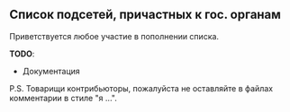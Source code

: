 ## Список подсетей, причастных к гос. органам ##
Приветствуется любое участие в пополнении списка.

**TODO**:
- Документация


P.S. Товарищи контрибьюторы, пожалуйста не оставляйте в файлах комментарии в стиле "я ...".

